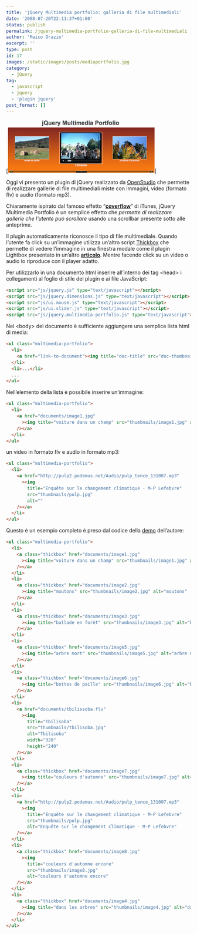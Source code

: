 ```yaml
---
title: 'jQuery Multimedia portfolio: galleria di file multimediali'
date: '2008-07-20T22:11:37+01:00'
status: publish
permalink: /jquery-multimedia-portfolio-galleria-di-file-multimediali
author: 'Maico Orazio'
excerpt: ''
type: post
id: 17
images: /static/images/posts/mediaportfolio.jpg
category:
  - jQuery
tag:
  - javascript
  - jquery
  - 'plugin jquery'
post_format: []
---
```


[![jQuery Multimedia Portfolio](/static/images/posts/mediaportfolio.jpg 'mediaportfolio')]

Oggi vi presento un plugin di jQuery realizzato da [OpenStudio](http://www.openstudio.fr/jquery/ 'jQuery Multimedia Portfolio - OpenStudio') che permette di realizzare gallerie di file multimediali miste con immagini, video (formato flv) e audio (formato mp3).

Chiaramente ispirato dal famoso effetto “[**coverflow**](http://it.wikipedia.org/wiki/Cover_Flow 'Cover Flow - Wikipedia')” di iTunes, jQuery Multimedia Portfolio è un semplice effetto che _permette di realizzare gallerie che l’utente può scrollare_ usando una scrollbar presente sotto alle anteprime.

Il plugin automaticamente riconosce il tipo di file multimediale. Quando l’utente fa click su un’immagine utilizza un’altro script [Thickbox](http://codylindley.com/thickbox/ 'Thickbox') che permette di vedere l’immagine in una finestra modale come il plugin Lightbox presentato in un’altro [**articolo**](/blog/lightbox-plugin-con-jquery/ 'Lightbox plugin di jQuery'). Mentre facendo click su un video o audio lo riproduce con il player adatto.

Per utilizzarlo in una documento html inserire all’interno dei tag &lt;head&gt; i collegamenti al foglio di stile del plugin e ai file JavaScript:

```html
<script src="js/jquery.js" type="text/javascript"></script>
<script src="js/jquery.dimensions.js" type="text/javascript"></script>
<script src="js/ui.mouse.js" type="text/javascript"></script>
<script src="js/ui.slider.js" type="text/javascript"></script>
<script src="js/jquery.multimedia-portfolio.js" type="text/javascript"></script>
```

Nel &lt;body&gt; del documento è sufficiente aggiungere una semplice lista html di media:

```html
<ul class="multimedia-portfolio">
  <li>
    <a href="link-to-document"><img title="doc-title" src="doc-thumbnail" alt="" /></a>
  </li>
  <li>...</li>
  ...
</ul>
```

Nell’elemento della lista è possibile inserire un’immagine:

```html
<ul class="multimedia-portfolio">
  <li>
    <a href="documents/image1.jpg"
      ><img title="voiture dans un champ" src="thumbnails/image1.jpg" alt=""
    /></a>
  </li>
</ul>
```

un video in formato flv e audio in formato mp3:

```html
<ul class="multimedia-portfolio">
  <li>
    <a href="http://pulp2.podemus.net/Audio/pulp_tence_131007.mp3"
      ><img
        title="Enquête sur le changement climatique - M-P Lefebvre"
        src="thumbnails/pulp.jpg"
        alt=""
    /></a>
  </li>
</ul>
```

Questo è un esempio completo è preso dal codice della [demo](http://www.openstudio.fr/jquery/ 'jQuery Multimedia Portfolio - Demo') dell’autore:

```html
<ul class="multimedia-portfolio">
  <li>
    <a class="thickbox" href="documents/image1.jpg"
      ><img title="voiture dans un champ" src="thumbnails/image1.jpg" alt="voiture dans un champ"
    /></a>
  </li>
  <li>
    <a class="thickbox" href="documents/image2.jpg"
      ><img title="moutons" src="thumbnails/image2.jpg" alt="moutons"
    /></a>
  </li>
  <li>
    <a class="thickbox" href="documents/image3.jpg"
      ><img title="ballade en forêt" src="thumbnails/image3.jpg" alt="ballade en forêt"
    /></a>
  </li>
  <li>
    <a class="thickbox" href="documents/image5.jpg"
      ><img title="arbre mort" src="thumbnails/image5.jpg" alt="arbre mort"
    /></a>
  </li>
  <li>
    <a class="thickbox" href="documents/image6.jpg"
      ><img title="bottes de paille" src="thumbnails/image6.jpg" alt="bottes de paille"
    /></a>
  </li>
  <li>
    <a href="documents/tbilissoba.flv"
      ><img
        title="Tbilisoba"
        src="thumbnails/tbilisoba.jpg"
        alt="Tbilisoba"
        width="320"
        height="240"
    /></a>
  </li>
  <li>
    <a class="thickbox" href="documents/image7.jpg"
      ><img title="couleurs d'automne" src="thumbnails/image7.jpg" alt="couleurs d'automne"
    /></a>
  </li>
  <li>
    <a href="http://pulp2.podemus.net/Audio/pulp_tence_131007.mp3"
      ><img
        title="Enquête sur le changement climatique - M-P Lefebvre"
        src="thumbnails/pulp.jpg"
        alt="Enquête sur le changement climatique - M-P Lefebvre"
    /></a>
  </li>
  <li>
    <a class="thickbox" href="documents/image8.jpg"
      ><img
        title="couleurs d'automne encore"
        src="thumbnails/image8.jpg"
        alt="couleurs d'automne encore"
    /></a>
  </li>
  <li>
    <a class="thickbox" href="documents/image4.jpg"
      ><img title="dans les arbres" src="thumbnails/image4.jpg" alt="dans les arbres"
    /></a>
  </li>
</ul>
```
